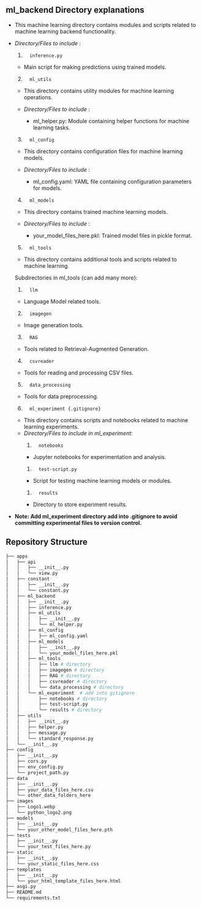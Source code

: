 ## ml_backend Directory explanations

- This machine learning directory contains modules and scripts related to machine learning backend functionality. 

* <I> Directory/Files to include </I>:

    1.       inference.py
    - Main script for making predictions using trained models.

    2.       ml_utils
    - This directory contains utility modules for machine learning operations.

    * <I> Directory/Files to include </I>:

        - ml_helper.py: Module containing helper functions for machine learning tasks.

    3.       ml_config
    - This directory contains configuration files for machine learning models.

    * <I> Directory/Files to include </I>:

        - ml_config.yaml: YAML file containing configuration parameters for models.

    4.       ml_models
    - This directory contains trained machine learning models.

    * <I> Directory/Files to include </I>:

        - your_model_files_here.pkl: Trained model files in pickle format.

    5.       ml_tools
    - This directory contains additional tools and scripts related to machine learning.

    Subdirectories in ml_tools {can add many more}:

    1.       llm
    -   Language Model related tools.
    2.       imagegen
    -   Image generation tools.
    3.       RAG
    -   Tools related to Retrieval-Augmented Generation.
    4.       csvreader
    -   Tools for reading and processing CSV files.
    5.       data_processing
    -   Tools for data preprocessing.
    6.       ml_experiment {.gitignore}
    -   This directory contains scripts and notebooks related 
to machine learning experiments.
    * <I> Directory/Files to include in ml_experiment</I>:
        1.       notebooks
        -  Jupyter notebooks for experimentation and analysis.
        1.       test-script.py
        -  Script for testing machine learning models or modules.
        1.       results
        -  Directory to store experiment results.

- <B> Note: Add ml_experiment directory add into .gitignore to avoid committing experimental files to version control.</B>

## Repository Structure

```sh
├── apps
│   ├── api
│   │   ├── __init__.py
│   │   └── view.py
│   ├── constant
│   │   ├── __init__.py
│   │   └── constant.py
│   ├── ml_backend
│   │   ├── __init__.py
│   │   ├── inference.py
│   │   ├── ml_utils
│   │   │   ├── __init__.py
│   │   │   └── ml_helper.py
│   │   ├── ml_config
│   │   │   ├── ml_config.yaml
│   │   ├── ml_models
│   │   │   ├── __init__.py
│   │   │   └── your_model_files_here.pkl
│   │   ├── ml_tools
│   │   │   ├── llm # directory
│   │   │   ├── imagegen # directory
│   │   │   ├── RAG # directory
│   │   │   ├── csvreader # directory
│   │   │   └── data_processing # directory
│   │   └── ml_experiment  # add into gitignore
│   │       ├── notebooks # directory
│   │       ├── test-script.py
│   │       └── results # directory
│   ├── utils
│   │   ├── __init__.py
│   │   ├── helper.py
│   │   ├── message.py
│   │   └── standard_response.py
│   └── __init__.py
├── config
│   ├── __init__.py
│   ├── cors.py
│   ├── env_config.py
│   └── project_path.py
├── data
│   ├── __init__.py
│   ├── your_data_files_here.csv
│   └── other_data_folders_here
├── images
│   ├── Logo1.webp
│   └── python_logo2.png
├── models
│   ├── __init__.py
│   └── your_other_model_files_here.pth
├── tests
│   ├── __init__.py
│   └── your_test_files_here.py
├── static
│   ├── __init__.py
│   └── your_static_files_here.css
├── templates
│   ├── __init__.py
│   └── your_html_template_files_here.html
├── asgi.py
├── README.md
└── requirements.txt
```
